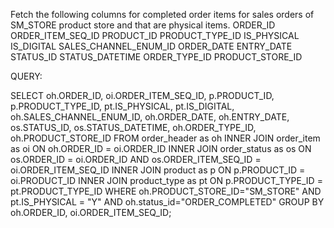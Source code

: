 Fetch the following columns for completed order items for sales orders of SM_STORE product store and that are physical items.
ORDER_ID
ORDER_ITEM_SEQ_ID
PRODUCT_ID
PRODUCT_TYPE_ID
IS_PHYSICAL
IS_DIGITAL
SALES_CHANNEL_ENUM_ID
ORDER_DATE
ENTRY_DATE
STATUS_ID
STATUS_DATETIME
ORDER_TYPE_ID
PRODUCT_STORE_ID 

QUERY:

SELECT
oh.ORDER_ID,
oi.ORDER_ITEM_SEQ_ID,
p.PRODUCT_ID,
p.PRODUCT_TYPE_ID,
pt.IS_PHYSICAL,
pt.IS_DIGITAL,
oh.SALES_CHANNEL_ENUM_ID,
oh.ORDER_DATE,
oh.ENTRY_DATE,
os.STATUS_ID,
os.STATUS_DATETIME,
oh.ORDER_TYPE_ID,
oh.PRODUCT_STORE_ID
FROM order_header as oh
INNER JOIN order_item as oi
ON oh.ORDER_ID = oi.ORDER_ID
INNER JOIN order_status as os
ON os.ORDER_ID = oi.ORDER_ID AND  os.ORDER_ITEM_SEQ_ID = oi.ORDER_ITEM_SEQ_ID
INNER JOIN product as p
ON p.PRODUCT_ID = oi.PRODUCT_ID
INNER JOIN product_type as pt
ON p.PRODUCT_TYPE_ID = pt.PRODUCT_TYPE_ID
WHERE oh.PRODUCT_STORE_ID="SM_STORE"
AND pt.IS_PHYSICAL = "Y"
AND oh.status_id="ORDER_COMPLETED"
GROUP BY oh.ORDER_ID,
oi.ORDER_ITEM_SEQ_ID;






